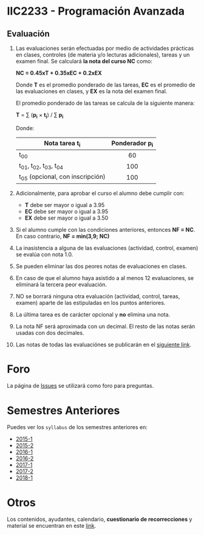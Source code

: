 # IIC2233 - Programación Avanzada


## Evaluación

1. Las evaluaciones serán efectuadas por medio de actividades prácticas en clases, 
controles (de materia y/o lecturas adicionales), tareas y un examen final. Se calculará **la nota del curso NC** como:

    **NC = 0.45xT + 0.35xEC + 0.2xEX**

    Donde **T** es el promedio ponderado de las tareas, **EC** es el promedio de las evaluaciones en clases, y **EX** es la nota del examen final.
    
    El promedio ponderado de las tareas se calcula de la siguiente manera:
    
    **T** = ∑ (**p<sub>i</sub>** × **t<sub>i</sub>**) / ∑ **p<sub>i</sub>**
    
    Donde: 
    
      | Nota tarea t<sub>i</sub>                                       | Ponderador p<sub>i</sub> |
      | -------------------------------------------------------------- |:------------------------:|
      | t<sub>00</sub>                                                 | 60                       |
      | t<sub>01</sub>, t<sub>02</sub>, t<sub>03</sub>, t<sub>04</sub> | 100                      |
      | t<sub>05</sub>   (opcional, con inscripción)                   | 100                      |
   

1.  Adicionalmente, para aprobar el curso el alumno debe cumplir con:
    - **T** debe ser mayor o igual a 3.95
    - **EC** debe ser mayor o igual a 3.95
    - **EX** debe ser mayor o igual a 3.50

1. Si el alumno cumple con las condiciones anteriores, entonces **NF = NC**. En caso contrario, **NF = min(3,9; NC)**
1. La inasistencia a alguna de las evaluaciones (actividad, control, examen) se evalúa con nota 1.0.
1. Se pueden eliminar las dos peores notas de evaluaciones en clases.
1. En caso de que el alumno haya asistido a al menos 12 evaluaciones, se eliminará la tercera peor evaluación.
1. NO se borrará ninguna otra evaluación (actividad, control, tareas, examen) aparte de las estipuladas en los puntos anteriores.  
1. La última tarea es de carácter opcional y **no** elimina una nota.
1. La nota NF será aproximada con un decimal. El resto de las notas serán usadas con dos decimales.
1. Las notas de todas las evaluaciónes se publicarán en el [siguiente link](https://docs.google.com/spreadsheets/d/1SMvuWAQlG8-a9yxlEllPN_noUXAk0VYWHOAiMibbzoQ/edit?usp=sharing).


# Foro

La página de [Issues](../../issues) se utilizará como foro para preguntas.


# Semestres Anteriores

Puedes ver los `syllabus` de los semestres anteriores en:
- [2015-1](https://github.com/IIC2233-2015-1/syllabus)
- [2015-2](https://github.com/IIC2233-2015-2/syllabus)
- [2016-1](https://github.com/IIC2233-2016-1/syllabus)
- [2016-2](https://github.com/IIC2233-2016-02/Syllabus)
- [2017-1](https://github.com/IIC2233/Syllabus-2017-1)
- [2017-2](https://github.com/IIC2233/Syllabus-2017-2)
- [2018-1](https://github.com/IIC2233/Syllabus-2018-1)

# Otros

Los contenidos, ayudantes, calendario, **cuestionario de recorrecciones** y material se encuentran en este [link](https://iic2233.github.io/).
